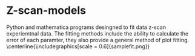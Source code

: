 # Z-scan-models
Python and mathematica programs desingned to fit data z-scan experiemtnal data. The fitting methods include the ability to calculate the error of each paramter, they also provide a general method of plot fitting.
 \centerline{\includegraphics[scale = 0.6]{samplefit.png}}
